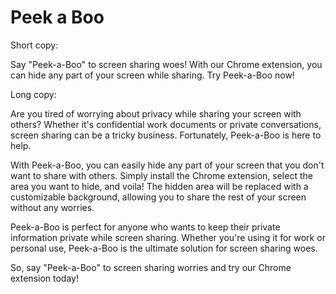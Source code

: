 # Peek a Boo

Short copy:

Say "Peek-a-Boo" to screen sharing woes! With our Chrome extension, you can hide any part of your screen while sharing. Try Peek-a-Boo now!

Long copy:

Are you tired of worrying about privacy while sharing your screen with others? Whether it's confidential work documents or private conversations, screen sharing can be a tricky business. Fortunately, Peek-a-Boo is here to help.

With Peek-a-Boo, you can easily hide any part of your screen that you don't want to share with others. Simply install the Chrome extension, select the area you want to hide, and voila! The hidden area will be replaced with a customizable background, allowing you to share the rest of your screen without any worries.

Peek-a-Boo is perfect for anyone who wants to keep their private information private while screen sharing. Whether you're using it for work or personal use, Peek-a-Boo is the ultimate solution for screen sharing woes.

So, say "Peek-a-Boo" to screen sharing worries and try our Chrome extension today!
